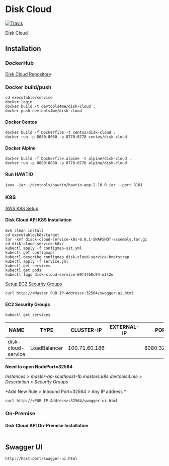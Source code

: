 # Disk Cloud

[![Travis](https://img.shields.io/travis/sergey-astapov/disk-cloud.svg)](https://travis-ci.org/sergey-astapov/disk-cloud)

Disk Cloud

## Installation

### DockerHub

[Disk Cloud Repository](https://hub.docker.com/repository/docker/devtools4me/disk-cloud)

### Docker build/push

```
cd executable/service
docker login
docker build -t devtools4me/disk-cloud .
docker push devtools4me/disk-cloud
```

#### Docker Centos

```
docker build -f Dockerfile -t centos/disk-cloud .
docker run -p 8080:8080 -p 8778:8778 centos/disk-cloud
```

#### Docker Alpine

```
docker build -f Dockerfile.alpine -t alpine/disk-cloud .
docker run -p 8080:8080 -p 8778:8778 alpine/disk-cloud
```

#### Run HAWTIO

```
java -jar ~/devtools/hawtio/hawtio-app-2.10.0.jar --port 8181
```

### K8S

[AWS K8S Setup](./doc/aws-k8s-setup.md)

#### Disk Cloud API K8S Installation

```
mvn clean install
cd executable/k8s/target
tar -xvf disck-cloud-service-k8s-0.0.1-SNAPSHOT-assembly.tar.gz
cd disk-cloud-service-k8s/
kubectl apply -f configmap-sit.yml
kubectl get configmaps
kubectl describe configmap disk-cloud-service-bootstrap
kubectl apply -f service.yml
kubectl get services
kubectl get pods
kubectl logs disk-cloud-service-69f4f68c94-mll2w
```

[Setup EC2 Security Groups](#ec2-security-groups)

```
curl http://<Master PUB IP-Address>:32564/swagger-ui.html
```

#### EC2 Security Groups

```
kubectl get services
```

|NAME|TYPE|CLUSTER-IP|EXTERNAL-IP|PORT(S)|AGE|
|---|---|---|---|---|---|
|disk-cloud-service|LoadBalancer|100.71.60.186|<pending>|8080:32564/TCP|167m|

**Need to open NodePort=32564**

*Instances > master-ap-southeast-1b.masters.k8s.devtools4.me > Description > Security Groups*

*Add New Rule > Inbound Port=32564 > Any IP address *

```
curl http://<PUB IP-Address>:32564/swagger-ui.html
```

### On-Premise

#### Disk Cloud API On-Premise Installation

```
```

## Swagger UI

```
http://host:port/swagger-ui.html
```